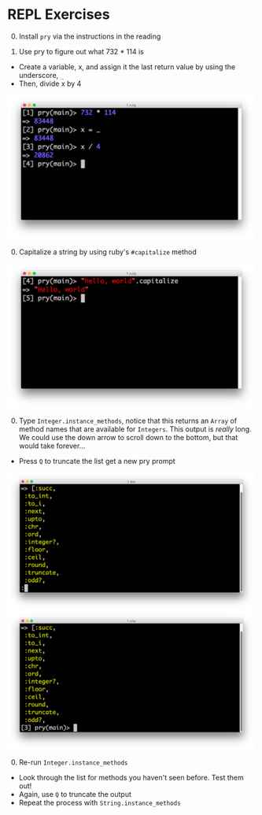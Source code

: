 # REPL Exercises

0. Install `pry` via the instructions in the reading

0. Use pry to figure out what 732 * 114 is
  * Create a variable, x, and assign it the last return value by using the underscore, `_`
  * Then, divide x by 4

![Math Demo](./assets/repl/demo_math.png)

0. Capitalize a string by using ruby's `#capitalize` method

![Capitalize Demo](./assets/repl/demo_capitalize.png)

0. Type `Integer.instance_methods`, notice that this returns an `Array` of method names that are available for `Integers`. This output is *really* long. We could use the down arrow to scroll down to the bottom, but that would take forever...
  * Press `Q` to truncate the list get a new pry prompt

![Long List Demo](./assets/repl/demo_list.png)
![Truncated List Demo](./assets/repl/demo_truncated_list.png)

0. Re-run `Integer.instance_methods`
  * Look through the list for methods you haven't seen before. Test them out!
  * Again, use `Q` to truncate the output
  * Repeat the process with `String.instance_methods`
